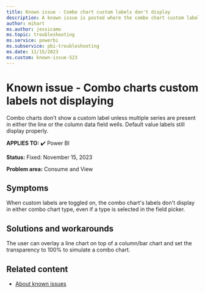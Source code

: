 ```yaml
---
title: Known issue - Combo chart custom labels don't display
description: A known issue is posted where the combo chart custom labels don't display
author: mihart
ms.author: jessicamo
ms.topic: troubleshooting
ms.service: powerbi
ms.subservice: pbi-troubleshooting
ms.date: 11/15/2023
ms.custom: known-issue-523
---
```


# Known issue - Combo charts custom labels not displaying

Combo charts don't show a custom label unless multiple series are present in either the line or the column data field wells. Default value labels still display properly.

**APPLIES TO:** ✔️ Power BI

**Status:** Fixed: November 15, 2023

**Problem area:** Consume and View

## Symptoms

When custom labels are toggled on, the combo chart's labels don't display in either combo chart type, even if a type is selected in the field picker.

## Solutions and workarounds

The user can overlay a line chart on top of a column/bar chart and set the transparency to 100% to simulate a combo chart.

## Related content

- [About known issues](/power-bi/troubleshoot/known-issues/power-bi-known-issues)
